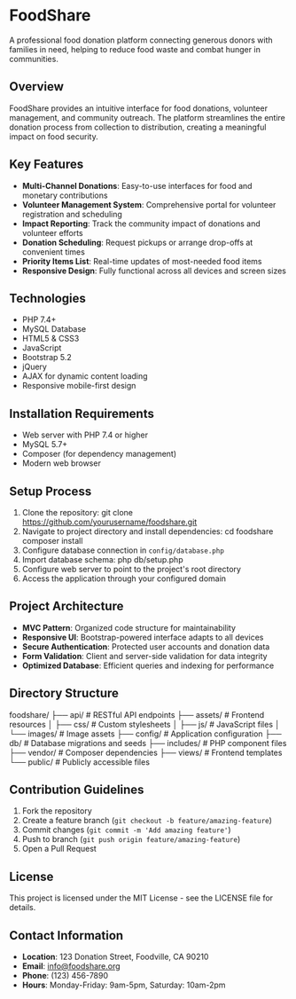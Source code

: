 # FoodShare

A professional food donation platform connecting generous donors with families in need, helping to reduce food waste and combat hunger in communities.

## Overview
FoodShare provides an intuitive interface for food donations, volunteer management, and community outreach. The platform streamlines the entire donation process from collection to distribution, creating a meaningful impact on food security.

## Key Features
- **Multi-Channel Donations**: Easy-to-use interfaces for food and monetary contributions
- **Volunteer Management System**: Comprehensive portal for volunteer registration and scheduling
- **Impact Reporting**: Track the community impact of donations and volunteer efforts
- **Donation Scheduling**: Request pickups or arrange drop-offs at convenient times
- **Priority Items List**: Real-time updates of most-needed food items
- **Responsive Design**: Fully functional across all devices and screen sizes

## Technologies
- PHP 7.4+
- MySQL Database
- HTML5 & CSS3
- JavaScript
- Bootstrap 5.2
- jQuery
- AJAX for dynamic content loading
- Responsive mobile-first design

## Installation Requirements
- Web server with PHP 7.4 or higher
- MySQL 5.7+
- Composer (for dependency management)
- Modern web browser

## Setup Process
1. Clone the repository:
git clone https://github.com/yourusername/foodshare.git
2. Navigate to project directory and install dependencies:
cd foodshare
composer install
3. Configure database connection in `config/database.php`
4. Import database schema:
php db/setup.php
5. Configure web server to point to the project's root directory
6. Access the application through your configured domain

## Project Architecture
- **MVC Pattern**: Organized code structure for maintainability
- **Responsive UI**: Bootstrap-powered interface adapts to all devices
- **Secure Authentication**: Protected user accounts and donation data
- **Form Validation**: Client and server-side validation for data integrity
- **Optimized Database**: Efficient queries and indexing for performance

## Directory Structure
foodshare/
├── api/                  # RESTful API endpoints
├── assets/               # Frontend resources
│   ├── css/              # Custom stylesheets
│   ├── js/               # JavaScript files
│   └── images/           # Image assets
├── config/               # Application configuration
├── db/                   # Database migrations and seeds
├── includes/             # PHP component files
├── vendor/               # Composer dependencies
├── views/                # Frontend templates
└── public/               # Publicly accessible files

## Contribution Guidelines
1. Fork the repository
2. Create a feature branch (`git checkout -b feature/amazing-feature`)
3. Commit changes (`git commit -m 'Add amazing feature'`)
4. Push to branch (`git push origin feature/amazing-feature`)
5. Open a Pull Request

## License
This project is licensed under the MIT License - see the LICENSE file for details.

## Contact Information
- **Location**: 123 Donation Street, Foodville, CA 90210
- **Email**: info@foodshare.org
- **Phone**: (123) 456-7890
- **Hours**: Monday-Friday: 9am-5pm, Saturday: 10am-2pm
